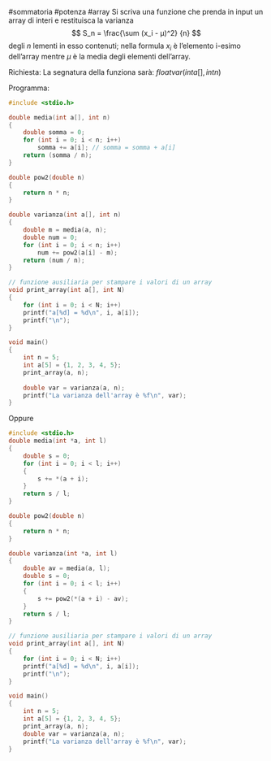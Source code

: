 #sommatoria #potenza #array
Si scriva una funzione che prenda in input un array di interi e restituisca la varianza
$$
  S_n = \frac{\sum (x_i - µ)^2} {n}
$$
degli $n$ lementi in esso contenuti; nella formula $x_i$ è l’elemento i-esimo dell’array mentre $µ$ è la media degli elementi dell’array.

Richiesta: La segnatura della funziona sarà: $float var(int a[], int n)$

Programma:
```c
#include <stdio.h>

double media(int a[], int n)
{
	double somma = 0;
	for (int i = 0; i < n; i++)
		somma += a[i]; // somma = somma + a[i]
	return (somma / n);
}

double pow2(double n)
{
	return n * n;
}

double varianza(int a[], int n)
{
	double m = media(a, n);
	double num = 0;
	for (int i = 0; i < n; i++)
		num += pow2(a[i] - m);
	return (num / n);
}

// funzione ausiliaria per stampare i valori di un array
void print_array(int a[], int N)
{
	for (int i = 0; i < N; i++)
	printf("a[%d] = %d\n", i, a[i]);
	printf("\n");
}

void main()
{
	int n = 5;
	int a[5] = {1, 2, 3, 4, 5};
	print_array(a, n);
	
	double var = varianza(a, n);
	printf("La varianza dell'array è %f\n", var);
}
```

Oppure

```c
#include <stdio.h>
double media(int *a, int l)
{
	double s = 0;
	for (int i = 0; i < l; i++)
	{
		s += *(a + i);
	}
	return s / l;
}

double pow2(double n)
{
	return n * n;
}

double varianza(int *a, int l)
{
	double av = media(a, l);
	double s = 0;
	for (int i = 0; i < l; i++)
	{
		s += pow2(*(a + i) - av);
	}
	return s / l;
}

// funzione ausiliaria per stampare i valori di un array
void print_array(int a[], int N)
{
	for (int i = 0; i < N; i++)
	printf("a[%d] = %d\n", i, a[i]);
	printf("\n");
}

void main()
{
	int n = 5;
	int a[5] = {1, 2, 3, 4, 5};
	print_array(a, n);
	double var = varianza(a, n);
	printf("La varianza dell'array è %f\n", var);
}
```
```
